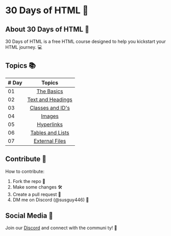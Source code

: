 # 30 Days of HTML 🚀

## About 30 Days of HTML 📖
30 Days of HTML is a free HTML course designed to help you kickstart your HTML journey. 💻

## Topics 📚

| # Day |             Topics             |
| ----- | :----------------------------: |
| 01    | [The Basics](https://github.com/SusgUY446/30-days-of-html/blob/main/day-1/README.md)|
| 02    | [Text and Headings](https://github.com/SusgUY446/30-days-of-html/blob/main/day-2/README.md)|
| 03    | [Classes and ID's](https://github.com/SusgUY446/30-days-of-html/blob/main/day-3/README.md) |
| 04    | [Images](https://github.com/SusgUY446/30-days-of-html/blob/main/day-4/README.md)|
| 05    | [Hyperlinks](https://github.com/SusgUY446/30-days-of-html/blob/main/day-5/README.md)|
| 06    | [Tables and Lists](https://github.com/SusgUY446/30-days-of-html/blob/main/day-6/README.md)
| 07    | [External Files](https://github.com/SusgUY446/30-days-of-html/blob/main/day-7/README.md)

## Contribute 🤝
How to contribute:
1. Fork the repo 🍴
2. Make some changes 🛠️
3. Create a pull request 🚀
4. DM me on Discord (@susguy446) 📩

## Social Media 📢
Join our [Discord](https://discord.gg/z4gBPkQ8BN) and connect with the communi
ty! 🎉
